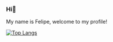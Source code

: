 ### Hi👋
My name is Felipe, welcome to my profile!

<!--
**Felipe-FCampos/Felipe-FCampos** is a ✨ _special_ ✨ repository because its `README.md` (this file) appears on your GitHub profile.

Here are some ideas to get you started:

- 🔭 I’m currently working on ...
- 🌱 I’m currently learning ...
- 👯 I’m looking to collaborate on ...
- 🤔 I’m looking for help with ...
- 💬 Ask me about ...
- 📫 How to reach me: ...
- 😄 Pronouns: ...
- ⚡ Fun fact: ...
-->

[![Top Langs](https://github-readme-stats-git-masterrstaa-rickstaa.vercel.app/api/top-langs/?username=anuraghazra&layout=compact&theme=dark)](https://github.com/anuraghazra/github-readme-stats)
